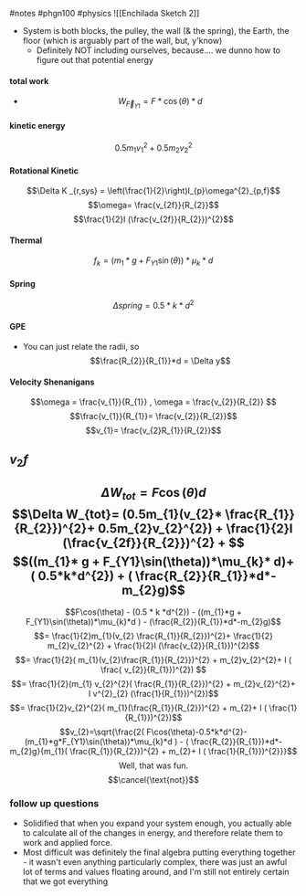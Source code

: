 #notes #phgn100 #physics
![[Enchilada Sketch 2]]
- System is both blocks, the pulley, the wall  (& the spring), the Earth, the floor (which is arguably part of the wall, but, y'know)
	- Definitely NOT including ourselves, because.... we dunno how to figure out that potential energy

#### total work
- $$W_{\vec{F}_{Y1}}=F*\cos(\theta)*d$$
#### kinetic energy
$$0.5m_{1}v_{1}^{2}+ 0.5m_{2}v_{2}^{2}$$

#### Rotational Kinetic
$$\Delta K _{r,sys} = \left(\frac{1}{2}\right)I_{p}\omega^{2}_{p,f}$$
$$\omega= \frac{v_{2f}}{R_{2}}$$
$$\frac{1}{2}I (\frac{v_{2f}}{R_{2}})^{2}$$
#### Thermal
$$f_{k}= (m_{1}* g + F_{Y1}\sin(\theta))*\mu_{k}* d$$
#### Spring
$$\Delta spring = 0.5*k*d^{2}$$
#### GPE
- You can just relate the radii, so $$\frac{R_{2}}{R_{1}}*d = \Delta y$$
#### Velocity Shenanigans

$$\omega = \frac{v_{1}}{R_{1}} , \omega = \frac{v_{2}}{R_{2}} $$
$$\frac{v_{1}}{R_{1}}= \frac{v_{2}}{R_{2}}$$
$$v_{1}= \frac{v_{2}R_{1}}{R_{2}}$$

## $v_{2}f$
$$\Delta W_{tot}= F\cos(\theta)d$$
$$\Delta W_{tot}= (0.5m_{1}(v_{2}* \frac{R_{1}}{R_{2}})^{2}+ 0.5m_{2}v_{2}^{2}) +  \frac{1}{2}I (\frac{v_{2f}}{R_{2}})^{2} +   $$
$$((m_{1}* g + F_{Y1}\sin(\theta))*\mu_{k}* d)+ ( 0.5*k*d^{2}) + ( \frac{R_{2}}{R_{1}}*d*-m_{2}g)$$
---
$$F\cos(\theta) - (0.5 * k *d^{2}) - ((m_{1}*g + F_{Y1}\sin(\theta))*\mu_{k}*d ) - (\frac{R_{2}}{R_{1}}*d*-m_{2}g)$$
$$= \frac{1}{2}m_{1}(v_{2} \frac{R_{1}}{R_{2}})^{2}+ \frac{1}{2} m_{2}v_{2}^{2} + \frac{1}{2}I (\frac{v_{2}}{R_{1}})^{2}$$
$$= \frac{1}{2}( m_{1}(v_{2}\frac{R_{1}}{R_{2}})^{2} + m_{2}v_{2}^{2}+ I ( \frac{ v_{2}}{R_{1}})^{2}) $$
$$= \frac{1}{2}(m_{1} v_{2}^{2}( \frac{R_{1}}{R_{2}})^{2} + m_{2}v_{2}^{2}+ I v^{2}_{2} (\frac{1}{R_{1}})^{2})$$
$$= \frac{1}{2}v_{2}^{2}( m_{1}(\frac{R_{1}}{R_{2}})^{2} + m_{2}+ I ( \frac{1}{R_{1}})^{2})$$
$$v_{2}=\sqrt{\frac{2( F\cos(\theta)-0.5*k*d^{2}- (m_{1}*g*F_{Y1}\sin(\theta))*\mu_{k}*d ) - ( \frac{R_{2}}{R_{1}})*d*-m_{2}g}{m_{1}( \frac{R_{1}}{R_{2}})^{2} + m_{2}+ I ( \frac{1}{R_{1}})^{2}}}$$
$$\text{Well, that was fun.}$$
$$\cancel{\text{not}}$$

### follow up questions
- Solidified that when you expand your system enough, you actually able to calculate all of the changes in energy, and therefore relate them to work and applied force.
- Most difficult was definitely the final algebra putting everything together - it wasn't even anything particularly complex, there was just an awful lot of terms and values floating around, and I'm still not entirely certain that we got everything

